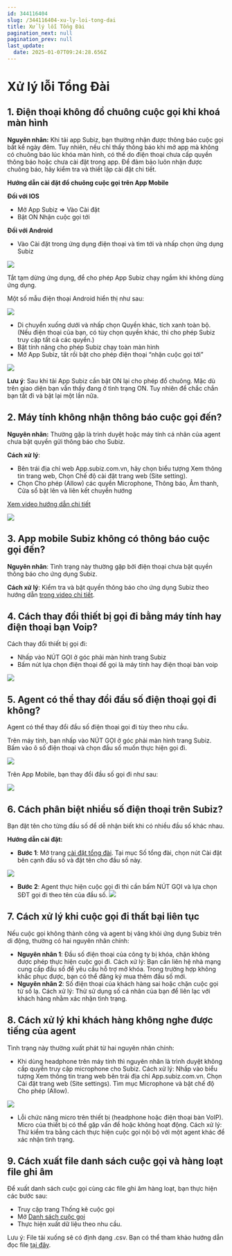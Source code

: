```yaml
---
id: 344116404
slug: /344116404-xu-ly-loi-tong-dai
title: Xử lý lỗi Tổng Đài
pagination_next: null
pagination_prev: null
last_update:
  date: 2025-01-07T09:24:28.656Z
---
```


# Xử lý lỗi Tổng Đài

## 1. Điện thoại không đổ chuông cuộc gọi khi khoá màn hình


**Nguyên nhân:** Khi tải app Subiz, bạn thường nhận được thông báo cuộc gọi bất kể ngày đêm. Tuy nhiên, nếu chỉ thấy thông báo khi mở app mà không có chuông báo lúc khóa màn hình, có thể do điện thoại chưa cấp quyền thông báo hoặc chưa cài đặt trong app. Để đảm bảo luôn nhận được chuông báo, hãy kiểm tra và thiết lập cài đặt chi tiết.

**Hướng dẫn cài đặt đổ chuông cuộc gọi trên App Mobile**

**Đối với IOS**

- Mở App Subiz => Vào Cài đặt
- Bật ON Nhận cuộc gọi tới

**Đối với Android**

- Vào Cài đặt trong ứng dụng điện thoại và tìm tới và nhấp chọn ứng dụng Subiz


![](https://vcdn.subiz-cdn.com/file/fisgyrdmpzuwsyvyffgk_acpxkgumifuoofoosble/unnamed.png)


Tắt tạm dừng ứng dụng, để cho phép App Subiz chạy ngầm khi không dùng ứng dụng.

Một số mẫu điện thoại Android hiển thị như sau:


![](https://vcdn.subiz-cdn.com/file/fisgyrbcwwwgnchskppe_acpxkgumifuoofoosble/unnamed.png)


- Di chuyển xuống dưới và nhấp chọn Quyền khác, tích xanh toàn bộ. (Nếu điện thoại của bạn, có tùy chọn quyền khác, thì cho phép Subiz truy cập tất cả các quyền.)
- Bật tính năng cho phép Subiz chạy toàn màn hình
- Mở App Subiz, tắt rồi bật cho phép điện thoại “nhận cuộc gọi tới”


![](https://vcdn.subiz-cdn.com/file/fisgyrbddriambzubmwn_acpxkgumifuoofoosble/unnamed.png)


**Lưu ý**: Sau khi tải App Subiz cần bật ON lại cho phép đổ chuông. Mặc dù trên giao diện bạn vẫn thấy đang ở tình trạng ON. Tuy nhiên để chắc chắn bạn tắt đi và bật lại một lần nữa.
## 2. Máy tính không nhận thông báo cuộc gọi đến?


**Nguyên nhân:** Thường gặp là trình duyệt hoặc máy tính cá nhân của agent chưa bật quyền gửi thông báo cho Subiz.

**Cách xử lý**:

- Bên trái địa chỉ web App.subiz.com.vn, hãy chọn biểu tượng Xem thông tin trang web, Chọn Chế độ cài đặt trang web (Site setting).
- Chọn Cho phép (Allow) các quyền Microphone, Thông báo, Âm thanh, Cửa sổ bật lên và liên kết chuyển hướng

[Xem video hướng dẫn chi tiết](https://www.youtube.com/watch?v=usDLQp7IqHE)


![](https://vcdn.subiz-cdn.com/file/fisgyrbdifmjdpceyitj_acpxkgumifuoofoosble/unnamed.png)

## 3. App mobile Subiz không có thông báo cuộc gọi đến?


**Nguyên nhân**: Tình trạng này thường gặp bởi điện thoại chưa bật quyền thông báo cho ứng dụng Subiz.

**Cách xử lý**: Kiểm tra và bật quyền thông báo cho ứng dụng Subiz theo hướng dẫn [trong video chi tiết](https://www.youtube.com/@Subiz-live-chat/shorts).
## 4. Cách thay đổi thiết bị gọi đi bằng máy tính hay điện thoại bạn Voip?


Cách thay đổi thiết bị gọi đi: 

- Nhấp vào NÚT GỌI ở góc phải màn hình trang Subiz
- Bấm nút lựa chọn điện thoại để gọi là máy tính hay điện thoại bàn voip


![](https://vcdn.subiz-cdn.com/file/fisgyrbdmmurqubedzmu_acpxkgumifuoofoosble/unnamed.png)



## 5. Agent có thể thay đổi đầu số điện thoại gọi đi không?


Agent có thể thay đổi đầu số điện thoại gọi đi tùy theo nhu cầu.

Trên máy tính, bạn nhấp vào NÚT GỌI ở góc phải màn hình trang Subiz. Bấm vào ô số điện thoại và chọn đầu số muốn thực hiện gọi đi.


![](https://vcdn.subiz-cdn.com/file/fisgyrdmumiiofqctpog_acpxkgumifuoofoosble/unnamed.png)


Trên App Mobile, bạn thay đổi đầu số gọi đi như sau:


![](https://vcdn.subiz-cdn.com/file/fisgyrbdxpbczavbnoqa_acpxkgumifuoofoosble/unnamed.png)

## 6. Cách phân biệt nhiều số điện thoại trên Subiz?


Bạn đặt tên cho từng đầu số để dễ nhận biết khi có nhiều đầu số khác nhau.

**Hướng dẫn cài đặt:**

- **Bước 1**: Mở trang [cài đặt tổng đài](https://app.subiz.com.vn/settings/call-center). Tại mục Số tổng đài, chọn nút Cài đặt bên cạnh đầu số và đặt tên cho đầu số này.






![](https://vcdn.subiz-cdn.com/file/fisgyrbeccsdgaqqplhy_acpxkgumifuoofoosble/unnamed.png)




- **Bước 2**: Agent thực hiện cuộc gọi đi thì cần bấm NÚT GỌI và lựa chọn SĐT gọi đi theo tên của đầu số.
![](https://vcdn.subiz-cdn.com/file/fisgyrbegudtloionrbt_acpxkgumifuoofoosble/unnamed.png)
## 7. Cách xử lý khi cuộc gọi đi thất bại liên tục


Nếu cuộc gọi không thành công và agent bị văng khỏi ứng dụng Subiz trên di động, thường có hai nguyên nhân chính:

- **Nguyên nhân 1**: Đầu số điện thoại của công ty bị khóa, chặn không được phép thực hiện cuộc gọi đi. Cách xử lý: Bạn cần liên hệ nhà mạng cung cấp đầu số để yêu cầu hỗ trợ mở khóa. Trong trường hợp không khắc phục được, bạn có thể đăng ký mua thêm đầu số mới.
- **Nguyên nhân 2**: Số điện thoại của khách hàng sai hoặc chặn cuộc gọi từ số lạ. Cách xử lý: Thử sử dụng số cá nhân của bạn để liên lạc với khách hàng nhằm xác nhận tình trạng.
## 8. Cách xử lý khi khách hàng không nghe được tiếng của agent


Tình trạng này thường xuất phát từ hai nguyên nhân chính:

- Khi dùng headphone trên máy tính thì nguyên nhân là trình duyệt không cấp quyền truy cập microphone cho Subiz. Cách xử lý: Nhấp vào biểu tượng Xem thông tin trang web bên trái địa chỉ App.subiz.com.vn. Chọn Cài đặt trang web (Site settings). Tìm mục Microphone và bật chế độ Cho phép (Allow).


![](https://vcdn.subiz-cdn.com/file/fisgyrbekouzkkfgjwel_acpxkgumifuoofoosble/unnamed.png)
- Lỗi chức năng micro trên thiết bị (headphone hoặc điện thoại bàn VoIP). Micro của thiết bị có thể gặp vấn đề hoặc không hoạt động. Cách xử lý: Thử kiểm tra bằng cách thực hiện cuộc gọi nội bộ với một agent khác để xác nhận tình trạng.
## 9. Cách xuất file danh sách cuộc gọi và hàng loạt file ghi âm


Để xuất danh sách cuộc gọi cùng các file ghi âm hàng loạt, bạn thực hiện các bước sau:

- Truy cập trang Thống kê cuộc gọi
- Mở [Danh sách cuộc gọi](https://app.subiz.com.vn/new-reports/call-list)
- Thực hiện xuất dữ liệu theo nhu cầu.

Lưu ý: File tải xuống sẽ có định dạng .csv. Bạn có thể tham khảo hướng dẫn đọc file [tại đây](https://www.youtube.com/watch?v=mJgbIMfkCwY).